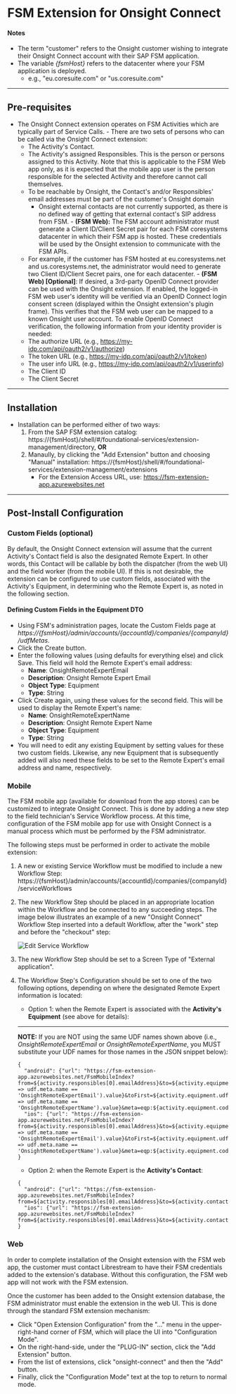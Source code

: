 # FSM Extension for Onsight Connect

#### Notes
   * The term "customer" refers to the Onsight customer wishing to integrate their Onsight Connect account with their SAP FSM application.
   * The variable *\{fsmHost\}* refers to the datacenter where your FSM application is deployed.
     * e.g., "eu.coresuite.com" or "us.coresuite.com"

---

## Pre-requisites

   - The Onsight Connect extension operates on FSM Activities which are typically
      part of Service Calls.
    - There are two sets of persons who can be called via the Onsight Connect extension:
        - The Activity's Contact.
        - The Activity's assigned Responsibles. This is the person 
          or persons assigned to this Activity. Note that this is applicable to the FSM Web app only,
          as it is expected that the mobile app user is the person responsible for the selected Activity
          and therefore cannot call themselves.
        - To be reachable by Onsight, the Contact's and/or Responsibles' email addresses must be part of the customer's Onsight domain
          - Onsight external contacts are not currently supported, as there is no defined way of getting
            that external contact's SIP address from FSM.
    - **(FSM Web):** The FSM account administrator must generate a Client ID/Client Secret pair for each FSM coresystems datacenter
      in which their FSM app is hosted. These credentials will be used by the Onsight extension to communicate
      with the FSM APIs.
        - For example, if the customer has FSM hosted at eu.coresystems.net and us.coresystems.net, the administrator
          would need to generate two Client ID/Client Secret pairs, one for each datacenter.
    - **(FSM Web) [Optional]**: If desired, a 3rd-party OpenID Connect provider can be used with the Onsight extension.
      If enabled, the logged-in FSM web user's identity will be verified via an OpenID Connect login consent screen
      (displayed within the Onsight extension's plugin frame). This verifies that the FSM web user can be mapped to a known
      Onsight user account. To enable OpenID Connect verification, the following information from your identity provider is needed:
        - The authorize URL (e.g., https://my-idp.com/api/oauth2/v1/authorize)
        - The token URL (e.g., https://my-idp.com/api/oauth2/v1/token)
        - The user info URL (e.g.,  https://my-idp.com/api/oauth2/v1/userinfo)
        - The Client ID
        - The Client Secret

---

## Installation

   - Installation can be performed either of two ways:
        1) From the SAP FSM extension catalog: https://{fsmHost}/shell/#/foundational-services/extension-management/directory, **OR**
        2) Manaully, by clicking the "Add Extension" button and choosing "Manual" installation: https://{fsmHost}/shell/#/foundational-services/extension-management/extensions
            - For the Extension Access URL, use: https://fsm-extension-app.azurewebsites.net

---

## Post-Install Configuration

   ### Custom Fields (optional)  

   By default, the Onsight Connect extension will assume that the current Activity's Contact field is also the designated Remote Expert. In other words, this Contact will be callable by both the dispatcher (from the web UI) and the field worker (from the mobile UI). If this is not desirable, the extension can be configured to use custom fields, associated with the Activity's Equipment, in determining who the Remote Expert is, as noted in the following section.

   #### Defining Custom Fields in the Equipment DTO

   - Using FSM's administration pages, locate the Custom Fields page at *https://{fsmHost}/admin/accounts/{accountId}/companies/{companyId}/udfMetas*.
   - Click the Create button.
   - Enter the following values (using defaults for everything else) and click Save. This field will hold the Remote Expert's email address:
      * **Name**: OnsightRemoteExpertEmail
      * **Description**: Onsight Remote Expert Email
      * **Object Type**: Equipment
      * **Type**: String
   - Click Create again, using these values for the second field. This will be used to display the Remote Expert's name:
      * **Name**: OnsightRemoteExpertName
      * **Description**: Onsight Remote Expert Name
      * **Object Type**: Equipment
      * **Type**: String
   - You will need to edit any existing Equipment by setting values for these two custom fields. Likewise, any new Equipment that is subsequently added will also need these fields to be set
   to the Remote Expert's email address and name, respectively.


   ### Mobile

   The FSM mobile app (available for download from the app stores) can be customized to integrate Onsight Connect.
   This is done by adding a new step to the field technician's Service Workflow process. At this time,
   configuration of the FSM mobile app for use with Onsight Connect is a manual process which must be
   performed by the FSM administrator.

   The following steps must be performed in order to activate the mobile extension:

   1) A new or existing Service Workflow must be modified to include a new Workflow Step:
    https://{fsmHost}/admin/accounts/{accountId}/companies/{companyId}/serviceWorkflows
   2) The new Workflow Step should be placed in an appropriate location within the Workflow and be connected to any succeeding steps. The image below illustrates an example of a new "Onsight Connect" Workflow Step inserted into a default Workflow, after the "work" step and before the "checkout" step:

         ![Edit Service Workflow](../images/edit-service-workflow.png)

   3) The new Workflow Step should be set to a Screen Type of "External application".
   4) The Workflow Step's Configuration should be set to one of the two following options, depending on where the designated Remote Expert information is located:
        - Option 1: when the Remote Expert is associated with the __Activity's Equipment__ (see above for details):
        ---
        **NOTE:** If you are NOT using the same UDF names shown above (i.e., <i>OnsightRemoteExpertEmail</i> or <i>OnsightRemoteExpertName</i>, you MUST substitute your UDF names for those names in the JSON snippet below):
         ```
        {
           "android": {"url": "https://fsm-extension-app.azurewebsites.net/FsmMobileIndex?from=${activity.responsibles[0].emailAddress}&to=${activity.equipment.udfValues.find(udf => udf.meta.name == 'OnsightRemoteExpertEmail').value}&toFirst=${activity.equipment.udfValues.find(udf => udf.meta.name == 'OnsightRemoteExpertName').value}&meta=eqp:${activity.equipment.code};act:${activity.code}"},
           "ios": {"url": "https://fsm-extension-app.azurewebsites.net/FsmMobileIndex?from=${activity.responsibles[0].emailAddress}&to=${activity.equipment.udfValues.find(udf => udf.meta.name == 'OnsightRemoteExpertEmail').value}&toFirst=${activity.equipment.udfValues.find(udf => udf.meta.name == 'OnsightRemoteExpertName').value}&meta=eqp:${activity.equipment.code};act:${activity.code}"}
        }
         ```
        - Option 2: when the Remote Expert is the __Activity's Contact__:
         ```
        {
           "android": {"url": "https://fsm-extension-app.azurewebsites.net/FsmMobileIndex?from=${activity.responsibles[0].emailAddress}&to=${activity.contact.emailAddress}&toFirst=${activity.contact.firstName}&toLast=${activity.contact.lastName}&meta=eqp:${activity.equipment.code};act:${activity.code}"},
           "ios": {"url": "https://fsm-extension-app.azurewebsites.net/FsmMobileIndex?from=${activity.responsibles[0].emailAddress}&to=${activity.contact.emailAddress}&toFirst=${activity.contact.firstName}&toLast=${activity.contact.lastName}&meta=eqp:${activity.equipment.code};act:${activity.code}"}
        }
         ```


   ### Web

   In order to complete installation of the Onsight extension with the FSM web app, the
   customer must contact Librestream to have their FSM credentials added to the extension's database. Without
   this configuration, the FSM web app will not work with the FSM extension.

   Once the customer has been added to the Onsight extension database, the FSM administrator must enable
   the extension in the web UI. This is done through the standard FSM extension mechanism:
   
   - Click "Open Extension Configuration" from the "..." menu in the upper-right-hand corner of FSM,
     which will place the UI into "Configuration Mode".
   - On the right-hand-side, under the "PLUG-IN" section, click the "Add Extension" button.
   - From the list of extensions, click "onsight-connect" and then the "Add" button.
   - Finally, click the "Configuration Mode" text at the top to return to normal mode.
